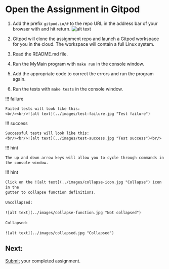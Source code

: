 # Open the Assignment in Gitpod

1) Add the prefix `gitpod.io/#` to the repo URL in the address bar of your browser with and hit return.
![alt text](https://www.gitpod.io/static/412e666a92058d8b683423e70ec5b74b/16d34/prefix-screenshot.png "Gitpod prefix")<br/>
 
2) Gitpod will clone the assignment repo and launch a Gitpod workspace for you in the cloud. 
The workspace will contain a full Linux system. 

3) Read the README.md file.

4) Run the MyMain program with `make run` in the console window.

5) Add the appropriate code to correct the errors and run the program again.

6) Run the tests with `make tests` in the console window.

!!! failure

    Failed tests will look like this:
    <br/><br/>![alt text](../images/test-failure.jpg "Test failure")

!!! success

    Successful tests will look like this:
    <br/><br/>![alt text](../images/test-success.jpg "Test success")<br/>


!!! hint

    The up and down arrow keys will allow you to cycle through commands in the console window.
    
    
!!! hint

    Click on the ![alt text](../images/collapse-icon.jpg "Collapse") icon in the 
    gutter to collapse function definitions.
    
    Uncollapsed:

    ![alt text](../images/collapse-function.jpg "Not collapsed")
    
    Collapsed:
    
    ![alt text](../images/collapsed.jpg "Collapsed")


## Next:
[Submit](../../assignments/submit-assignment) your completed assignment.
